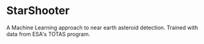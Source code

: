 # StarShooter
A Machine Learning approach to near earth asteroid detection. Trained with data from ESA's TOTAS program.
